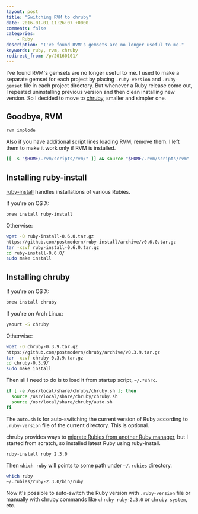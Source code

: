 ```yaml
---
layout: post
title: "Switching RVM to chruby"
date: 2016-01-01 11:26:07 +0000
comments: false
categories:
    - Ruby
description: "I've found RVM's gemsets are no longer useful to me."
keywords: ruby, rvm, chruby
redirect_from: /p/20160101/
---
```


I've found RVM's gemsets are no longer useful to me. I used to make a separate
gemset for each project by placing `.ruby-version` and `.ruby-gemset` file in
each project directory. But whenever a Ruby release come out, I repeated
uninstalling previous version and then clean installing new version. So I
decided to move to [chruby](https://github.com/postmodern/chruby), smaller and
simpler one.

## Goodbye, RVM

``` sh
rvm implode
```

Also if you have additional script lines loading RVM, remove them. I left them
to make it work only if RVM is installed.

``` sh
[[ -s "$HOME/.rvm/scripts/rvm/" ]] && source "$HOME/.rvm/scripts/rvm"
```

## Installing ruby-install

[ruby-install](https://github.com/postmodern/ruby-install) handles installations
of various Rubies.

If you're on OS X:

``` sh
brew install ruby-install
```

Otherwise:

``` sh
wget -O ruby-install-0.6.0.tar.gz
https://github.com/postmodern/ruby-install/archive/v0.6.0.tar.gz
tar -xzvf ruby-install-0.6.0.tar.gz
cd ruby-install-0.6.0/
sudo make install
```

## Installing chruby

If you're on OS X:

``` sh
brew install chruby
```

If you're on Arch Linux:

``` sh
yaourt -S chruby
```

Otherwise:

``` sh
wget -O chruby-0.3.9.tar.gz
https://github.com/postmodern/chruby/archive/v0.3.9.tar.gz
tar -xzvf chruby-0.3.9.tar.gz
cd chruby-0.3.9/
sudo make install
```

Then all I need to do is to load it from startup script, `~/.*shrc`.

``` sh
if [ -e /usr/local/share/chruby/chruby.sh ]; then
  source /usr/local/share/chruby/chruby.sh
  source /usr/local/share/chruby/auto.sh
fi
```

The `auto.sh` is for auto-switching the current version of Ruby according to
`.ruby-version` file of the current directory. This is optional.

chruby provides ways to [migrate Rubies from another Ruby
manager](https://github.com/postmodern/chruby#migrating), but I started from
scratch, so installed latest Ruby using ruby-install.

``` sh
ruby-install ruby 2.3.0
```

Then `which ruby` will points to some path under `~/.rubies` directory.

``` sh
which ruby
~/.rubies/ruby-2.3.0/bin/ruby
```

Now it's possible to auto-switch the Ruby version with `.ruby-version` file or
manually with chruby commands like `chruby ruby-2.3.0` or `chruby system`, etc.
